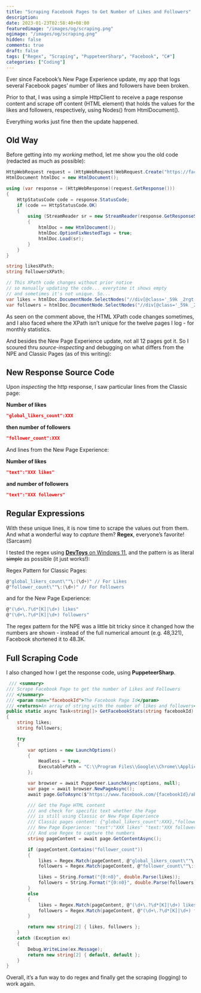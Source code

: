 ```yaml
---
title: "Scraping Facebook Pages to Get Number of Likes and Followers"
description:
date: 2023-01-23T02:58:40+08:00
featuredimage: "/images/og/scraping.png"
ogimage: "/images/og/scraping.png"
hidden: false
comments: true
draft: false
tags: ["Regex", "Scraping", "PuppeteerSharp", "Facebook", "C#"]
categories: ["Coding"]
---
```


Ever since Facebook’s New Page Experience update, my app that logs several Facebook pages’ number of likes and followers have been broken.

Prior to that, I was using a simple HttpClient to receive a page response content and scrape off content (HTML element) that holds the values for the likes and followers, respectively, using Nodes() from HtmlDocument().

Everything works just fine then the update happened.

## Old Way

Before getting into my _working_ method, let me show you the old code (redacted as much as possible):

```csharp
HttpWebRequest request = (HttpWebRequest)WebRequest.Create("https://facebook.com/pg/" + fbId + "/community");
HtmlDocument htmlDoc = new HtmlDocument();

using (var response = (HttpWebResponse)(request.GetResponse()))
{
    HttpStatusCode code = response.StatusCode;
    if (code == HttpStatusCode.OK)
    {
        using (StreamReader sr = new StreamReader(response.GetResponseStream(), Encoding.UTF8))
        {
            htmlDoc = new HtmlDocument();
            htmlDoc.OptionFixNestedTags = true;
            htmlDoc.Load(sr);
        }
    }
}

string likesXPath;
string followersXPath;

// This XPath code changes without prior notice
// so manually updating the code... everytime it shows empty
// and sometimes it's not unique. So...
var likes = htmlDoc.DocumentNode.SelectNodes("//div[@class='_59k _2rgt _1j-f _2rgt']")[5].InnerText;
var followers = htmlDoc.DocumentNode.SelectNodes("//div[@class='_59k _2rgt _1j-f _2rgt']")[7].InnerText;
```

As seen on the comment above, the HTML XPath code changes sometimes, and I also faced where the XPath isn’t unique for the twelve pages I log - for monthly statistics.

And besides the New Page Experience update, not all 12 pages got it. So I scoured thru _source-inspecting_ and debugging on what differs from the NPE and Classic Pages (as of this writing):

## New Response Source Code

Upon _inspecting_ the http response, I saw particular lines from the Classic page:

**Number of likes**

```json
"global_likers_count":XXX
```

**then number of followers**

```json
"follower_count":XXX
```

And lines from the New Page Experience:

**Number of likes**

```json
"text":"XXX likes"
```

**and number of followers**

```json
"text":"XXX followers"
```

## Regular Expressions

With these unique lines, it is now time to scrape the values out from them. And what a wonderful way to _capture_ them? **Regex**, everyone’s favorite! (Sarcasm)

I tested the regex using [**DevToys** on Windows 11](https://devtoys.app/), and the pattern is as literal ~~simple~~ as possible (it just works!):

Regex Pattern for Classic Pages:

```csharp
@"global_likers_count\""\:(\d+)" // For Likes
@"follower_count\""\:(\d+)" // For Followers
```

and for the New Page Experience:

```csharp
@"(\d+\.?\d*[K]|\d+) likes"
@"(\d+\.?\d*[K]|\d+) followers"
```

The regex pattern for the NPE was a little bit tricky since it changed how the numbers are shown - instead of the full numerical amount (e.g. 48,321), Facebook shortened it to 48.3K.

## Full Scraping Code

I also changed how I get the response code, using **PuppeteerSharp**.

```csharp
 /// <summary>
/// Scrape Facebook Page to get the number of Likes and Followers
/// </summary>
/// <param name="facebookId">The Facebook Page Id</param>
/// <returns>An array of string with the number of likes and followers</returns>
public static async Task<string[]> GetFacebookStats(string facebookId)
{
    string likes;
    string followers;

    try
    {
        var options = new LaunchOptions()
        {
            Headless = true,
            ExecutablePath = "C:\\Program Files\\Google\\Chrome\\Application\\chrome.exe"
        };

        var browser = await Puppeteer.LaunchAsync(options, null);
        var page = await browser.NewPageAsync();
        await page.GoToAsync($"https://www.facebook.com/{facebookId}/about");

        /// Get the Page HTML content
        /// and check for specific text whether the Page
        /// is still using Classic or New Page Experience
        /// Classic pages content: {"global_likers_count":XXX},"follower_count":XXX
        /// New Page Experience: "text":"XXX likes" "text:"XXX followers"
        /// And use Regex to capture the numbers
        string pageContent = await page.GetContentAsync();

        if (pageContent.Contains("follower_count"))
        {
            likes = Regex.Match(pageContent, @"global_likers_count\""\:(\d+)").Groups[1].Value;
            followers = Regex.Match(pageContent, @"follower_count\""\:(\d+)").Groups[1].Value;

            likes = String.Format("{0:n0}", double.Parse(likes));
            followers = String.Format("{0:n0}", double.Parse(followers));
        }
        else
        {
            likes = Regex.Match(pageContent, @"(\d+\.?\d*[K]|\d+) likes").Groups[1].Value;
            followers = Regex.Match(pageContent, @"(\d+\.?\d*[K]|\d+) followers").Groups[1].Value;
        }

        return new string[2] { likes, followers };
    }
    catch (Exception ex)
    {
        Debug.WriteLine(ex.Message);
        return new string[2] { default, default };
    }
}
```

Overall, it’s a fun way to do regex and finally get the scraping (logging) to work again.
